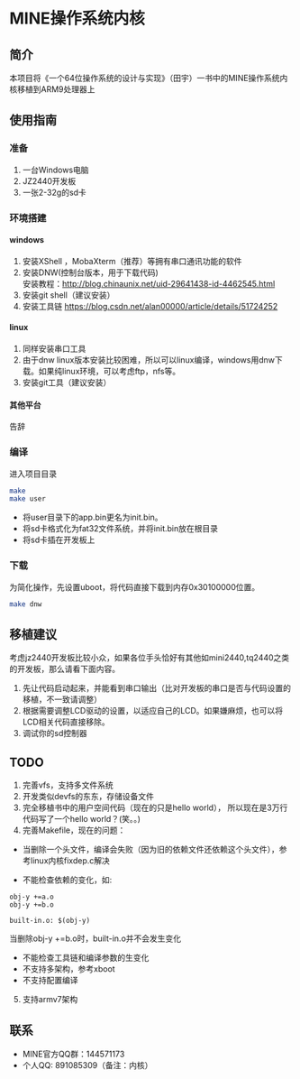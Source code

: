 # MINE操作系统内核
## 简介
本项目将《一个64位操作系统的设计与实现》（田宇）一书中的MINE操作系统内核移植到ARM9处理器上
## 使用指南
### 准备
1. 一台Windows电脑  
2. JZ2440开发板
3. 一张2-32g的sd卡
### 环境搭建
#### windows
1. 安装XShell ，MobaXterm（推荐）等拥有串口通讯功能的软件 
2. 安装DNW(控制台版本，用于下载代码)  
安装教程：http://blog.chinaunix.net/uid-29641438-id-4462545.html  
3. 安装git shell（建议安装）
4. 安装工具链
https://blog.csdn.net/alan00000/article/details/51724252
#### linux
1. 同样安装串口工具
2. 由于dnw linux版本安装比较困难，所以可以linux编译，windows用dnw下载。如果纯linux环境，可以考虑ftp，nfs等。
3. 安装git工具（建议安装）
#### 其他平台
告辞
### 编译
进入项目目录
```sh
make
make user
```
- 将user目录下的app.bin更名为init.bin。
- 将sd卡格式化为fat32文件系统，并将init.bin放在根目录
- 将sd卡插在开发板上
### 下载
为简化操作，先设置uboot，将代码直接下载到内存0x30100000位置。
```sh
make dnw
```
## 移植建议
考虑jz2440开发板比较小众，如果各位手头恰好有其他如mini2440,tq2440之类的开发板，那么请看下面内容。
1. 先让代码启动起来，并能看到串口输出（比对开发板的串口是否与代码设置的移植，不一致请调整）
2. 根据需要调整LCD驱动的设置，以适应自己的LCD。如果嫌麻烦，也可以将LCD相关代码直接移除。
3. 调试你的sd控制器
## TODO
1. 完善vfs，支持多文件系统
2. 开发类似devfs的东东，存储设备文件
3. 完全移植书中的用户空间代码（现在的只是hello world），
所以现在是3万行代码写了一个hello world？(笑。。)
4. 完善Makefile，现在的问题：
- 当删除一个头文件，编译会失败（因为旧的依赖文件还依赖这个头文件），参考linux内核fixdep.c解决


- 不能检查依赖的变化，如:

```makfile
obj-y +=a.o
obj-y +=b.o

built-in.o: $(obj-y)
```
当删除obj-y +=b.o时，built-in.o并不会发生变化
- 不能检查工具链和编译参数的生变化
- 不支持多架构，参考xboot
- 不支持配置编译
5. 支持armv7架构



## 联系
- MINE官方QQ群：144571173
- 个人QQ: 891085309（备注：内核）
